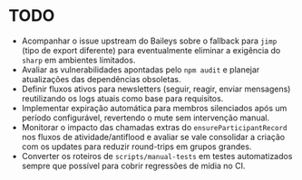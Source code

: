 # TODO

- Acompanhar o issue upstream do Baileys sobre o fallback para `jimp` (tipo de export diferente) para eventualmente eliminar a exigência do `sharp` em ambientes limitados.
- Avaliar as vulnerabilidades apontadas pelo `npm audit` e planejar atualizações das dependências obsoletas.
- Definir fluxos ativos para newsletters (seguir, reagir, enviar mensagens) reutilizando os logs atuais como base para requisitos.
- Implementar expiração automática para membros silenciados após um período configurável, revertendo o mute sem intervenção manual.
- Monitorar o impacto das chamadas extras do `ensureParticipantRecord` nos fluxos de atividade/antiflood e avaliar se vale consolidar a criação com os updates para reduzir round-trips em grupos grandes.
- Converter os roteiros de `scripts/manual-tests` em testes automatizados sempre que possível para cobrir regressões de mídia no CI.
